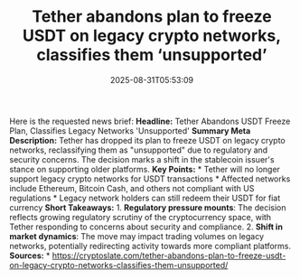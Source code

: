 ﻿---
title: "Tether abandons plan to freeze USDT on legacy crypto networks, classifies them ‘unsupported’"
date: "2025-08-31T05:53:09"
category: "Markets"
summary: ""
slug: "tether abandons plan to freeze usdt on legacy crypto network"
source_urls:
  - "https://cryptoslate.com/tether-abandons-plan-to-freeze-usdt-on-legacy-crypto-networks-classifies-them-unsupported/"
seo:
  title: "Tether abandons plan to freeze USDT on legacy crypto networks, classifies them ‘unsupported’ | Hash n Hedge"
  description: ""
  keywords: ["news", "markets", "brief"]
---
Here is the requested news brief:  **Headline:** Tether Abandons USDT Freeze Plan, Classifies Legacy Networks 'Unsupported'  **Summary Meta Description:** Tether has dropped its plan to freeze USDT on legacy crypto networks, reclassifying them as "unsupported" due to regulatory and security concerns. The decision marks a shift in the stablecoin issuer's stance on supporting older platforms.  **Key Points:**  * Tether will no longer support legacy crypto networks for USDT transactions * Affected networks include Ethereum, Bitcoin Cash, and others not compliant with US regulations * Legacy network holders can still redeem their USDT for fiat currency  **Short Takeaways:**  1. **Regulatory pressure mounts**: The decision reflects growing regulatory scrutiny of the cryptocurrency space, with Tether responding to concerns about security and compliance. 2. **Shift in market dynamics**: The move may impact trading volumes on legacy networks, potentially redirecting activity towards more compliant platforms.  **Sources:**  * https://cryptoslate.com/tether-abandons-plan-to-freeze-usdt-on-legacy-crypto-networks-classifies-them-unsupported/ 
